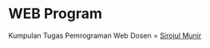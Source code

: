 # WEB Program
Kumpulan Tugas Pemrograman Web
Dosen = <a href='https://github.com/rojulman'>Sirojul Munir</a>
